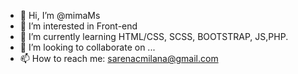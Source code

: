- 👋 Hi, I’m @mimaMs
- 👀 I’m interested in Front-end
- 🌱 I’m currently learning HTML/CSS, SCSS, BOOTSTRAP, JS,PHP.
- 💞️ I’m looking to collaborate on ...
- 📫 How to reach me: sarenacmilana@gmail.com

<!---
mimaMs/mimaMs is a ✨ special ✨ repository because its `README.md` (this file) appears on your GitHub profile.
You can click the Preview link to take a look at your changes.
--->
